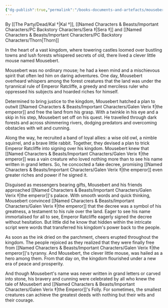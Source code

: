 ```yaml
---
{"dg-publish":true,"permalink":"/books-documents-and-artefacts/mousebert-and-the-emperor-s-folly/","updated":"2025-08-30T10:53:26.231+01:00"}
---
```


By [[The Party/Dead/Kal †\|Kal †]], [[Named Characters & Beasts/Important Characters/PC Backstory Characters/Sera ‡\|Sera ‡]] and [[Named Characters & Beasts/Important Characters/PC Backstory Characters/Thorn\|Thorn]]

In the heart of a vast kingdom, where towering castles loomed over bustling towns and lush forests whispered secrets of old, there lived a clever little mouse named Mousebert. 

Mousebert was no ordinary mouse; he had a keen mind and a mischievous spirit that often led him on daring adventures. One day, Mousebert overheard whispers among the forest creatures that the land was under the tyrannical rule of Emperor Ratcliffe, a greedy and merciless ruler who oppressed his subjects and hoarded riches for himself.

Determined to bring justice to the kingdom, Mousebert hatched a plan to outwit [[Named Characters & Beasts/Important Characters/Galen Verix ‡\|the emperor]] and free the land from his grasp. With a twinkle in his eye and a skip in his step, Mousebert set off on his quest. He travelled through dark forests and across shimmering rivers, dodging predators and overcoming obstacles with wit and cunning. 

Along the way, he recruited a band of loyal allies: a wise old owl, a nimble squirrel, and a brave little rabbit. Together, they devised a plan to trick Emperor Ratcliffe into signing over his kingdom. Mousebert knew that [[Named Characters & Beasts/Important Characters/Galen Verix ‡\|the emperor]] was a vain creature who loved nothing more than to see his name written in grand letters. So, he concocted a fake decree, promising [[Named Characters & Beasts/Important Characters/Galen Verix ‡\|the emperor]] even greater riches and power if he signed it. 

Disguised as messengers bearing gifts, Mousebert and his friends approached [[Named Characters & Beasts/Important Characters/Galen Verix ‡\|the emperor]]'s palace. With smooth words and quick thinking, Mousebert convinced [[Named Characters & Beasts/Important Characters/Galen Verix ‡\|the emperor]] that the decree was a symbol of his greatness, a testament to his rule over the land. Eager to see his name immortalised for all to see, Emperor Ratcliffe eagerly signed the decree without hesitation. But little did he know that hidden within the intricate script were words that transferred his kingdom's power back to the people. 

As soon as the ink dried on the parchment, cheers erupted throughout the kingdom. The people rejoiced as they realized that they were finally free from [[Named Characters & Beasts/Important Characters/Galen Verix ‡\|the emperor]]'s tyranny. And Mousebert, the clever little mouse, was hailed as a hero among them. From that day on, the kingdom flourished under a new era of peace and prosperity. 

And though Mousebert's name was never written in grand letters or carved into stone, his bravery and cunning were celebrated by all who knew the tale of Mousebert and [[Named Characters & Beasts/Important Characters/Galen Verix ‡\|the Emperor]]'s Folly. For sometimes, the smallest creatures can achieve the greatest deeds with nothing but their wits and their courage.